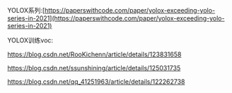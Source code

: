 YOLOX系列:[https://paperswithcode.com/paper/yolox-exceeding-yolo-series-in-2021](https://paperswithcode.com/paper/yolox-exceeding-yolo-series-in-2021)

YOLOX训练voc:

https://blog.csdn.net/RooKichenn/article/details/123831658

https://blog.csdn.net/ssunshining/article/details/125031735

https://blog.csdn.net/qq_41251963/article/details/122262738
